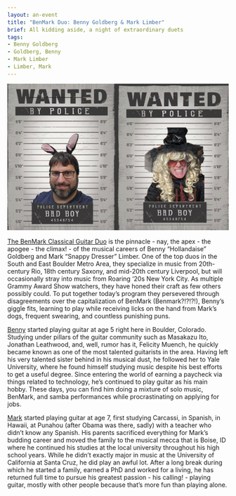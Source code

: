 ```yaml
---
layout: an-event
title: "BenMark Duo: Benny Goldberg & Mark Limber"
brief: All kidding aside, a night of extraordinary duets
tags:
- Benny Goldberg
- Goldberg, Benny
- Mark Limber
- Limber, Mark
---
```

![BenMark Duo](/pics/20240325-BenMarkDuo.png)

[The BenMark Classical Guitar Duo](https://www.facebook.com/benmark.duo/) is the pinnacle - nay, the apex - the apogee - the climax! - of the musical careers of Benny “Hollandaise” Goldberg and Mark “Snappy Dresser” Limber. One of the top duos in the South and East Boulder Metro Area, they specialize in music from 20th-century Rio, 18th century Saxony, and mid-20th century Liverpool, but will occasionally stray into music from Roaring ‘20s New York City. As multiple Grammy Award Show watchers, they have honed their craft as few others possibly could. To put together today’s program they persevered through disagreements over the capitalization of BenMark (Benmark?!?!?!), Benny’s giggle fits, learning to play while receiving licks on the hand from Mark’s dogs, frequent swearing, and countless punishing puns.

[Benny](https://www.youtube.com/@scherzo5868) started playing guitar at age 5 right here in Boulder, Colorado. Studying under pillars of the guitar community such as Masakazu Ito, Jonathan Leathwood, and, well, rumor has it, Felicity Muench, he quickly became known as one of the most talented guitarists in the area. Having left his very talented sister behind in his musical dust, he followed her to Yale University, where he found himself studying music despite his best efforts to get a useful degree. Since entering the world of earning a paycheck via things related to technology, he’s continued to play guitar as his main hobby. These days, you can find him doing a mixture of solo music, BenMark, and samba performances while procrastinating on applying for jobs.

[Mark](https://www.facebook.com/marklimbermusic/) started playing guitar at age 7, first studying Carcassi, in Spanish, in Hawaii, at Punahou (after Obama was there, sadly) with a teacher who didn’t know any Spanish. His parents sacrificed everything for Mark’s budding career and moved the family to the musical mecca that is Boise, ID where he continued his studies at the local university throughout his high school years. While he didn’t exactly major in music at the University of California at Santa Cruz, he did play an awful lot. After a long break during which he started a family, earned a PhD and worked for a living, he has returned full time to pursue his greatest passion - his calling! - playing guitar, mostly with other people because that’s more fun than playing alone.
